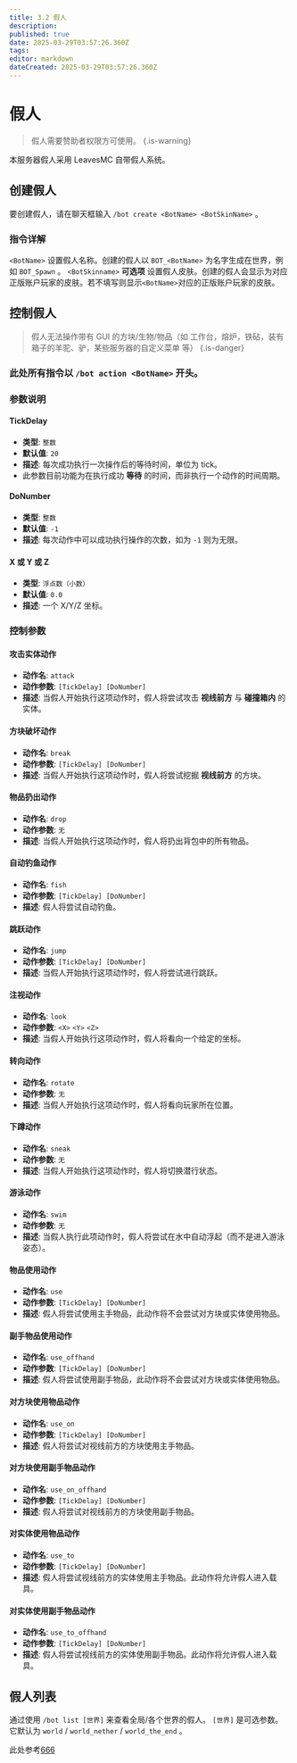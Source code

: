 ```yaml
---
title: 3.2 假人
description: 
published: true
date: 2025-03-29T03:57:26.360Z
tags: 
editor: markdown
dateCreated: 2025-03-29T03:57:26.360Z
---
```


# 假人
> 假人需要赞助者权限方可使用。
{.is-warning}

本服务器假人采用 LeavesMC 自带假人系统。
## 创建假人
要创建假人，请在聊天框输入
`/bot create <BotName> <BotSkinName>` 。
### 指令详解
`<BotName>` 设置假人名称。创建的假人以 `BOT_<BotName>` 为名字生成在世界，例如 `BOT_Spawn` 。
`<BotSkinname>` **可选项** 设置假人皮肤。创建的假人会显示为对应正版账户玩家的皮肤。若不填写则显示`<BotName>`对应的正版账户玩家的皮肤。

## 控制假人

> 假人无法操作带有 GUI 的方块/生物/物品（如 工作台，熔炉，铁砧，装有箱子的羊驼、驴，某些服务器的自定义菜单 等）
{.is-danger}

### 此处所有指令以 `/bot action <BotName>` 开头。

### 参数说明
#### TickDelay

- **类型**: `整数`
- **默认值**: `20`
- **描述**: 每次成功执行一次操作后的等待时间，单位为 tick。
- 此参数目前功能为在执行成功 **等待** 的时间，而非执行一个动作的时间周期。

#### DoNumber

- **类型**: `整数`
- **默认值**: `-1`
- **描述**: 每次动作中可以成功执行操作的次数，如为 `-1` 则为无限。

#### X 或 Y 或 Z

- **类型**: `浮点数（小数）`
- **默认值**: `0.0`
- **描述**: 一个 X/Y/Z 坐标。

### 控制参数
#### 攻击实体动作

- **动作名**: `attack`
- **动作参数**: `[TickDelay] [DoNumber]`
- **描述**: 当假人开始执行这项动作时，假人将尝试攻击 **视线前方** 与 **碰撞箱内** 的实体。

#### 方块破坏动作

- **动作名**: `break`
- **动作参数**: `[TickDelay] [DoNumber]`
- **描述**: 当假人开始执行这项动作时，假人将尝试挖掘 **视线前方** 的方块。

#### 物品扔出动作

- **动作名**: `drop`
- **动作参数**: `无`
- **描述**: 当假人开始执行这项动作时，假人将扔出背包中的所有物品。

#### 自动钓鱼动作

- **动作名**: `fish`
- **动作参数**: `[TickDelay] [DoNumber]`
- **描述**: 假人将尝试自动钓鱼。

#### 跳跃动作

- **动作名**: `jump`
- **动作参数**: `[TickDelay] [DoNumber]`
- **描述**: 当假人开始执行这项动作时，假人将尝试进行跳跃。

#### 注视动作

- **动作名**: `look`
- **动作参数**: `<X>` `<Y>` `<Z>`
- **描述**: 当假人开始执行这项动作时，假人将看向一个给定的坐标。

#### 转向动作

- **动作名**: `rotate`
- **动作参数**: `无`
- **描述**: 当假人开始执行这项动作时，假人将看向玩家所在位置。

#### 下蹲动作

- **动作名**: `sneak`
- **动作参数**: `无`
- **描述**: 当假人开始执行这项动作时，假人将切换潜行状态。

#### 游泳动作

- **动作名**: `swim`
- **动作参数**: `无`
- **描述**: 当假人执行此项动作时，假人将尝试在水中自动浮起（而不是进入游泳姿态）。

#### 物品使用动作

- **动作名**: `use`
- **动作参数**: `[TickDelay] [DoNumber]`
- **描述**: 假人将尝试使用主手物品，此动作将不会尝试对方块或实体使用物品。

#### 副手物品使用动作

- **动作名**: `use_offhand`
- **动作参数**: `[TickDelay] [DoNumber]`
- **描述**: 假人将尝试使用副手物品，此动作将不会尝试对方块或实体使用物品。

#### 对方块使用物品动作

- **动作名**: `use_on`
- **动作参数**: `[TickDelay] [DoNumber]`
- **描述**: 假人将尝试对视线前方的方块使用主手物品。

#### 对方块使用副手物品动作

- **动作名**: `use_on_offhand`
- **动作参数**: `[TickDelay] [DoNumber]`
- **描述**: 假人将尝试对视线前方的方块使用副手物品。

#### 对实体使用物品动作

- **动作名**: `use_to`
- **动作参数**: `[TickDelay] [DoNumber]`
- **描述**: 假人将尝试视线前方的实体使用主手物品。此动作将允许假人进入载具。

#### 对实体使用副手物品动作

- **动作名**: `use_to_offhand`
- **动作参数**: `[TickDelay] [DoNumber]`
- **描述**: 假人将尝试视线前方的实体使用副手物品。此动作将允许假人进入载具。

## 假人列表

通过使用 `/bot list [世界]` 来查看全局/各个世界的假人。
`[世界]` 是可选参数。它默认为 `world` / `world_nether` / `world_the_end` 。

此处参考[666](http://baidu.com/favicon.ico)


